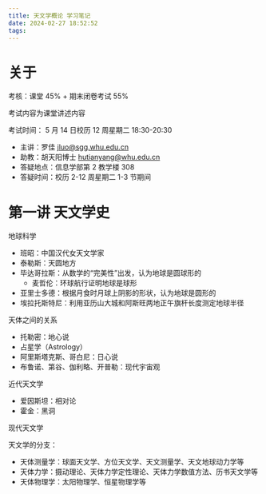 ```yaml
---
title: 天文学概论 学习笔记
date: 2024-02-27 18:52:52
tags:
---
```


# 关于

考核：课堂 45% + 期末闭卷考试 55%

考试内容为课堂讲述内容

考试时间： 5 月 14 日校历 12 周星期二 18:30-20:30

- 主讲：罗佳 jluo@sgg.whu.edu.cn
- 助教：胡天阳博士 hutianyang@whu.edu.cn
- 答疑地点：信息学部第 2 教学楼 308
- 答疑时间：校历 2-12 周星期二 1-3 节期间

# 第一讲 天文学史

地球科学

- 班昭：中国汉代女天文学家
- 泰勒斯：天圆地方
- 毕达哥拉斯：从数学的“完美性”出发，认为地球是圆球形的
  - 麦哲伦：环球航行证明地球是球形
- 亚里士多德：根据月食时月球上阴影的形状，认为地球是圆形的
- 埃拉托斯特尼：利用亚历山大城和阿斯旺两地正午旗杆长度测定地球半径

天体之间的关系

- 托勒密：地心说
- 占星学（Astrology）
- 阿里斯塔克斯、哥白尼：日心说
- 布鲁诺、第谷、伽利略、开普勒：现代宇宙观

近代天文学

- 爱因斯坦：相对论
- 霍金：黑洞

现代天文学

天文学的分支：

- 天体测量学：球面天文学、方位天文学、天文测量学、天文地球动力学等
- 天体力学：摄动理论、天体力学定性理论、天体力学数值方法、历书天文学等
- 天体物理学：太阳物理学、恒星物理学等